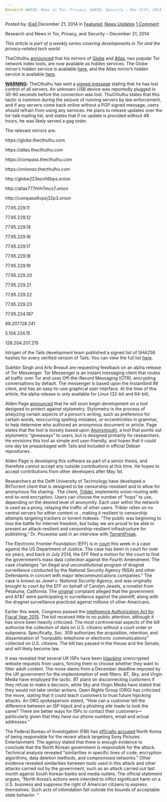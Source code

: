 ```yaml
---
Research &#038; News in Tor, Privacy, &#038; Security – Dec 21th, 2014
---
```

<article class="post-listing post-8688 post type-post status-publish format-standard has-post-thumbnail hentry category-deepdot-news category-news-updates tag-1779 tag-21th tag-dec tag-news tag-privacy tag-research tag-security tag-tor">
    <div class="post-inner">
    <p class="post-meta">
    <span>Posted by: <a href="https://www.deepdotweb.com/author/kiell/" title="">Kiell </a></span>
    <span>December 21, 2014</span>
    <span>in <a href="https://www.deepdotweb.com/category/deepdot-news/" rel="category tag">Featured</a>, <a href="https://www.deepdotweb.com/category/news-updates/" rel="category tag">News Updates</a></span>
    <span><a href="https://www.deepdotweb.com/2014/12/21/research-news-tor-privacy-security-dec-21th-2014/#comments">1 Comment</a></span>
    </p>
    <div class="clear"></div>
    <div class="entry">
    <p>Research and News in Tor, Privacy, and Security – December 21, 2014</p>
    <p><em>This article is part of a weekly series covering developments in Tor and the privacy-related tech world</em></p>
    <p>TheCthulhu <a href="https://lists.torproject.org/pipermail/tor-talk/2014-December/035982.html">announced</a> that his mirrors of <a href="https://globe.torproject.org/">Globe</a> and <a href="https://atlas.torproject.org/">Atlas</a>, two popular Tor network index tools, are now available as hidden services. The Globe mirror&#8217;s hidden service is available <a href="http://globe223ezvh6bps.onion/">here</a>, and the Atlas mirror&#8217;s hidden service is available <a href="http://atlas777hhh7mcs7.onion/">here</a>.</p>
    <p><span style="text-decoration: underline;"><strong>WARNING</strong></span>: TheCthulhu has sent a <a href="https://lists.torproject.org/pipermail/tor-talk/2014-December/036067.html">signed message</a> stating that he has lost control of all servers. An unknown USB device was reportedly plugged in 30-60 seconds before the connection was lost. ThuCthulhu states that this tactic is common during the seizure of running servers by law enforcement, and if any servers come back online without a PGP signed message, users should refrain from using any services. He plans to release updates over the tor-talk mailing list, and states that if no update is provided without 48 hours, he was likely served a gag order.</p>
    <p>The relevant mirrors are:</p>
    <p>https://globe.thecthulhu.com</p>
    <p>https://atlas.thecthulhu.com</p>
    <p>https://compass.thecthulhu.com</p>
    <p>https://onionoo.thecthulhu.com</p>
    <p>http://globe223ezvh6bps.onion</p>
    <p>http://atlas777hhh7mcs7.onion</p>
    <p>http://compass6vpxj32p3.onion</p>
    <p>77.95.229.11</p>
    <p>77.95.229.12</p>
    <p>77.95.229.14</p>
    <p>77.95.229.16</p>
    <p>77.95.229.17</p>
    <p>77.95.229.18</p>
    <p>77.95.229.19</p>
    <p>77.95.229.20</p>
    <p>77.95.229.21</p>
    <p>77.95.229.22</p>
    <p>77.95.229.23</p>
    <p>77.95.224.187</p>
    <p>89.207.128.241</p>
    <p>5.104.224.15</p>
    <p>128.204.207.215</p>
    <p>Intrigeri of the Tails development team published a signed list of SHA256 hashes for every verified version of Tails. You can view the full list <a href="https://mailman.boum.org/pipermail/tails-dev/2014-December/007632.html">here</a>.</p>
    <p>Sukhbir Singh and Arlo Breault are requesting feedback on an alpha release of Tor Messenger. Tor Messenger is an instant messaging client that routes all traffic over Tor and uses Off-the-Record Messaging (OTR), encrypting conversations by default. The messenger is based upon the Instantbird IM client, and has an easy-to-use graphical user interface. At the time of this article, the alpha release is only available for Linux (32-bit and 64-bit).</p>
    <p>Alden Page <a href="https://lists.torproject.org/pipermail/tor-talk/2014-December/035989.html">announced</a> that he will soon begin development on a tool designed to protect against stylometry. Stylometry is the process of analyzing certain aspects of a person&#8217;s writing, such as preference for certain words, reoccurring spelling mistakes, or eccentricities in grammar, to help determine who authored an anonymous document or article. Page states that the tool is loosely based upon <a href="https://github.com/psal/anonymouth">Anonymouth</a>, a tool that points out stylometric “giveaways” to users, but is designed primarily for researchers. He envisions this tool as simple and user-friendly, and hopes that it could one day be prepackaged with Tails and included in official Debian repositories.</p>
    <p>Alden Page is developing this software as part of a senior thesis, and therefore cannot accept any outside contributions at this time. He hopes to accept contributions from other developers after May 1st.</p>
    <p>Researchers at the Delft University of Technology have developed a BitTorrent client that is designed to be censorship-resistant and to allow for anonymous file sharing . The client, <a href="http://www.tribler.org/">Tribler</a>, implements onion-routing with end-to-end encryption. Users can choose the number of “hops” to use, depending on the desired level of anonymity. Each user within the network is used as a proxy, relaying the traffic of other users. Tribler relies on no central servers for either content or , making it resilient to censorship attempts targeting trackers or torrent indexes. “The public was beginning to lose the battle for Internet freedom, but today we are proud to be able to present an attack-resilient and censorship-resilient infrastructure for publishing,” Dr. Pouwelse said in an interview with <a href="http://torrentfreak.com/bittorrent-anonymous-and-impossible-to-shut-down-141218/">TorrentFreak</a>.</p>
    <p>The Electronic Frontier Foundation (EFF) is in <a href="http://arstechnica.com/tech-policy/2014/12/eff-feds-cant-get-around-fourth-amendment-via-automated-data-capture/">court</a> this week in a case against the US Department of Justice. The case has been in court for over six years, and back in July 2014, the EFF filed a motion for the court to find the government&#8217;s mass data collection against the Fourth Amendment. The case challenges “an illegal and unconstitutional program of dragnet surveillance conducted by the National Security Agency (NSA) and other Defendants in concert with major telecommunications companies.” The case is known as <em>Jewel v. National Security Agency, </em>and was originally brought to court by the EFF on behalf of Carolyn Jewels, a novelist from Petaluma, California. The <a href="https://www.eff.org/files/filenode/jewel/jewel.complaint.pdf">original</a> complaint alleged that the government and AT&amp;T were participating in surveillance against the plaintiff, along with the dragnet surveillance practiced against millions of other Americans.</p>
    <p>Earlier this week, Congress passed the <a href="https://www.congress.gov/bill/113th-congress/house-bill/4681">Intelligence Authorization Act for Fiscal Year 2015</a>. The bill received little to no public attention, although it has since been heavily criticized. The most controversial aspects of the bill authorize the collection of data on U.S. citizens without a court order or subpoena. Specifically, Sec. 309 authorizes the acquisition, retention, and dissemination of “nonpublic telephone or electronic communications” collected on U.S. citizens. The bill has passed in the House and the Senate, and will likely become law.</p>
    <p>It was revealed that several UK ISPs have been <a href="http://arstechnica.com/tech-policy/2014/12/bt-sky-and-virgin-hijacking-browsers-to-push-porn-blocks/">hijacking</a> unencrypted website requests from users, forcing them to choose whether they want to filter adult content. The move stems from a December deadline imposed by the UK government for the implementation of web filters. BT, Sky, and Virgin Media have employed the tactic. BT plans on disconnecting customers if they refuse to make a decision, while Sky and Virgin Media have stated that they would not take similar actions. Open Rights Group (ORG) has criticized the move, stating that it could teach customers to trust future hijacking attacks. An ORG spokesperson stated, &#8220;How can a customer tell the difference between an ISP hijack and a phishing site made to look the same? There are better ways for ISPs to contact their customers—particularly given that they have our phone numbers, email and actual addresses.”</p>
    <p>The Federal Bureau of Investigation (FBI) has <a href="http://www.fbi.gov/news/pressrel/press-releases/update-on-sony-investigation">officially accused</a> North Korea of being responsible for the recent attack targeting Sony Pictures Entertainment. The agency stated that there is enough evidence to conclude that the North Korean government is responsible for the attack. Technical analysis revealed “similarities in specific lines of code, encryption algorithms, data deletion methods, and compromised networks.” Other evidence revealed similarities between tools used in this attack and other attacks carried out by the government, such as an attack carried out last month against South Korean banks and media outlets. The official statement argues, “North Korea’s actions were intended to inflict significant harm on a U.S. business and suppress the right of American citizens to express themselves. Such acts of intimidation fall outside the bounds of acceptable state behavior. “</p>
    </div>
    <span style="display:none"><a href="https://www.deepdotweb.com/tag/2014/" rel="tag">2014</a> <a href="https://www.deepdotweb.com/tag/21th/" rel="tag">21th</a> <a href="https://www.deepdotweb.com/tag/dec/" rel="tag">dec</a> <a href="https://www.deepdotweb.com/tag/news/" rel="tag">news</a> <a href="https://www.deepdotweb.com/tag/privacy/" rel="tag">privacy</a> <a href="https://www.deepdotweb.com/tag/research/" rel="tag">research</a> <a href="https://www.deepdotweb.com/tag/security/" rel="tag">security</a> <a href="https://www.deepdotweb.com/tag/tor/" rel="tag">tor</a></span> <span style="display:none" class="updated">2014-12-21</span>
    <div style="display:none" class="vcard author" itemprop="author" itemscope itemtype="http://schema.org/Person"><strong class="fn" itemprop="name"><a href="https://www.deepdotweb.com/author/kiell/" title="Posts by Kiell" rel="author">Kiell</a></strong></div>
    </div>
</article>


